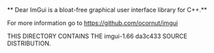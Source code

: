** Dear ImGui is a bloat-free graphical user interface library for C++.**

For more information go to https://github.com/ocornut/imgui

THIS DIRECTORY CONTAINS THE imgui-1.66 da3c433 SOURCE DISTRIBUTION.
